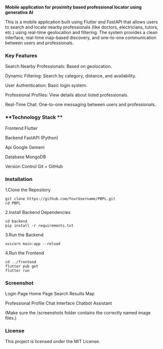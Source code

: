**Mobile application for proximity based professional locator using generativa AI**


This is a mobile application built using Flutter and FastAPI that allows users to search and locate nearby professionals (like doctors, electricians, tutors, etc.) using real-time geolocation and filtering. The system provides a clean interface, real-time map-based discovery, and one-to-one communication between users and professionals.


### **Key Features**


Search Nearby Professionals: Based on  geolocation.

Dynamic Filtering: Search by category, distance, and availability.

User Authentication: Basic login system.

Professional Profiles: View details about listed professionals.

Real-Time Chat: One-to-one messaging between users and professionals.


### **Technology Stack **


Frontend	Flutter

Backend	FastAPI (Python)

Api Google Gemeni

Database	MongoDB

Version Control  Git + GitHub


### **Installation**


1.Clone the Repository

```
git clone https://github.com/YourUsername/PBPL.git
cd PBPL
```

2.Install Backend Dependencies
```
cd backend
pip install -r requirements.txt
```

3.Run the Backend
```
uvicorn main:app --reload
```

4.Run the Frontend
```
cd ../frontend
flutter pub get
flutter run
```


### **Screenshot**



Login Page	Home Page	Search Results Map

Professional Profile	Chat Interface	Chatbot Assistant

(Make sure the /screenshots folder contains the correctly named image files.)


### License


This project is licensed under the MIT License.

